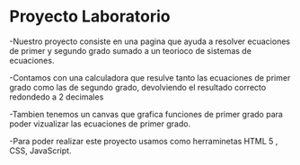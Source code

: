 # Proyecto Laboratorio
-Nuestro proyecto consiste en una pagina que ayuda a resolver ecuaciones de primer y segundo grado sumado a un teorioco de sistemas de ecuaciones.

-Contamos con una calculadora que resulve tanto las ecuaciones de primer grado como las de segundo grado, devolviendo el resultado correcto redondedo a 2 decimales

-Tambien tenemos un canvas que grafica funciones de primer grado para poder vizualizar las ecuaciones de primer grado.

-Para poder realizar este proyecto usamos como herraminetas HTML 5 , CSS, JavaScript.
